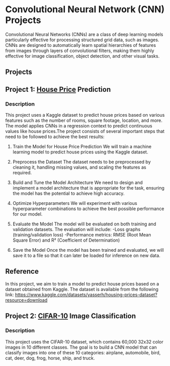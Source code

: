 # Convolutional Neural Network (CNN) Projects
Convolutional Neural Networks (CNNs) are a class of deep learning models particularly effective for processing structured grid data, such as images. CNNs are designed to automatically learn spatial hierarchies of features from images through layers of convolutional filters, making them highly effective for image classification, object detection, and other visual tasks.


## Projects
## Project 1: [House Price](https://github.com/elenshahbazyan/CNN/blob/main/House%20Price%20Prediction/House%20(1).ipynb) Prediction 
### Description
This project uses a Kaggle dataset to predict house prices based on various features such as the number of rooms, square footage, location, and more. The model applies CNNs in a regression context to predict continuous values like house prices.The project consists of several important steps that need to be followed to achieve the best results:

1. Train the Model for House Price Prediction
We will train a machine learning model to predict house prices using the Kaggle dataset.

2. Preprocess the Dataset
The dataset needs to be preprocessed by cleaning it, handling missing values, and scaling the features as required.

3. Build and Tune the Model Architecture
We need to design and implement a model architecture that is appropriate for the task, ensuring the model has the potential to achieve high accuracy.

4. Optimize Hyperparameters
We will experiment with various hyperparameter combinations to achieve the best possible performance for our model.

5. Evaluate the Model
The model will be evaluated on both training and validation datasets. The evaluation will include:
-Loss graphs (training/validation loss)
-Performance metrics: RMSE (Root Mean Square Error) and R² (Coefficient of Determination)

6. Save the Model
Once the model has been trained and evaluated, we will save it to a file so that it can later be loaded for inference on new data.

## Reference
In this project, we aim to train a model to predict house prices based on a dataset obtained from Kaggle. The dataset is available from the following link: https://www.kaggle.com/datasets/yasserh/housing-prices-dataset?resource=download


## Project 2: [CIFAR-10](https://github.com/elenshahbazyan/CNN/blob/main/CIFAR10/CIFAR10.ipynb) Image Classification
### Description
This project uses the CIFAR-10 dataset, which contains 60,000 32x32 color images in 10 different classes. The goal is to build a CNN model that can classify images into one of these 10 categories: airplane, automobile, bird, cat, deer, dog, frog, horse, ship, and truck.
